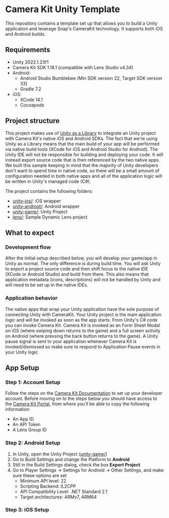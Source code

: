 # Camera Kit Unity Template
This repository contains a template set up that allows you to build a Unity application and leverage Snap's CameraKit technology. It supports both iOS and Android builds. 

## Requirements
- Unity 2022.1.23f1
- Camera Kit SDK 1.18.1 (compatible with Lens Studio v4.34)
- Android: 
  - Android Studio Bumblebee (Min SDK version 22, Target SDK version 33)
  - Gradle 7.2
- iOS:
  - XCode 14.1
  - Cocoapods

## Project structure
This project makes use of [Unity as a Library](https://github.com/Unity-Technologies/uaal-example) to integrate an Unity project with Camera Kit's native iOS and Android SDKs. The fact that we're using Unity as a Library means that the main build of your app will be performed via native build tools (XCode for iOS and Android Studio for Android). The Unity IDE will not be responsible for building and deploying your code. It will instead export source code that is then referenced by the two native apps. We built this sample keeping in mind that the majority of Unity developers don't want to spend time in native code, so there will be a small amount of configuration needed in both native apps and all of the application logic will be written in Unity's managed code (C#).

The project contains the following folders:
- [unity-ios/](unity-ios/): iOS wrapper
- [unity-android/](unity-android/): Android wrapper
- [unity-game/](unity-game/): Unity Project 
- [lens/](lens/): Sample Dynamic Lens project

## What to expect
### Development flow
After the initial setup described below, you will develop your game/app in Unity as normal. The only difference is during build time. You will ask Unity to export a project source code and then shift focus to the native IDE (XCode or Android Studio) and build from there. This also means that application metadata (icons, descriptions) will not be handled by Unity and will need to be set up in the native IDEs.
### Application behavior
The native apps that wrap your Unity application have the sole purpose of connecting Unity with CameraKit. Your Unity project is the main application logic and will be invoked as soon as the app starts. From Unity's C# code you can invoke Camera Kit. Camera Kit is invoked as an Form Sheet Modal on iOS (where swiping down returns to the game) and a full screen activity on Android (where pressing the back button returns to the game). A Unity pause signal is sent to your application whenever Camera Kit is invoked/dismissed so make sure to respond to Application Pause events in your Unity logic

<!-- TODO: insert gif --> 

## App Setup
### Step 1: Account Setup 
Follow the steps on the [Camera Kit Documentation](https://docs.snap.com/snap-kit/camera-kit/guides/quick-start/integrate-sdk/setting-up-accounts) to set up your developer account. Before moving on to the steps below you should have access to the [Camera Kit Portal](https://camera-kit.snapchat.com/), from where you'll be able to copy the following information:
   * An App ID 
   * An API Token
   * A Lens Group ID 
  
### Step 2: Android Setup
1. In Unity, open the Unity Project ([unity-game/](unity-game/))
2. Go to Build Settings and change the Platform to **Android**
3. Still in the Build Settings dialog, check the box **Export Project**
4. Go to Player Settings -> Settings for Android -> Other Settings, and make sure these options are set
   * Minimum API level: 22
   * Scripting Backend: IL2CPP
   * API Compatibility Level: .NET Standard 2.1
   * Target architectures: ARMv7, ARM64 

### Step 3: iOS Setup
